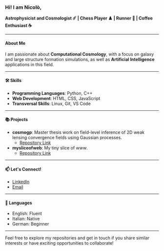 ### Hi! I am Nicolò,

**Astrophysicist and Cosmologist ☄️ | Chess Player ♟️ | Runner 👟 | Coffee Enthusiast ☕**

---

#### About Me
I am passionate about **Computational Cosmology**, with a focus on galaxy and large structure formation simulations, as well as **Artificial Intelligence** applications in this field.

---

#### 🛠️ Skills
- **Programming Languages**: Python, C++
- **Web Development**: HTML, CSS, JavaScript
- **Transversal Skills**: Linux, Git, VS Code

---

#### 📚 Projects
- **cosmogp**: Master thesis work on field-level inference of 2D weak lensing convergence fields using Gaussian processes.
  - [Repository Link](https://github.com/nicmsri/cosmogp)
- **mysliceofweb**: My tiny slice of _www_.
  - [Repository Link](https://nicmsri.github.io/mysliceofweb/)

---

#### 📫 Let's Connect!
- [LinkedIn](https://www.linkedin.com/in/nicmsri)
- [Email](mailto:nmassari@student.ethz.ch)

---

#### 💬 Languages
- English: Fluent
- Italian: Native
- German: Beginner

---

Feel free to explore my repositories and get in touch if you share similar interests or have exciting opportunities to collaborate!
